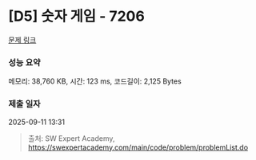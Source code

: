 # [D5] 숫자 게임 - 7206 

[문제 링크](https://swexpertacademy.com/main/code/problem/problemDetail.do?contestProbId=AWlGyBQqaEgDFASG) 

### 성능 요약

메모리: 38,760 KB, 시간: 123 ms, 코드길이: 2,125 Bytes

### 제출 일자

2025-09-11 13:31



> 출처: SW Expert Academy, https://swexpertacademy.com/main/code/problem/problemList.do